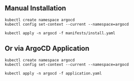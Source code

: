 ## Manual Installation
```commandline
kubectl create namespace argocd
kubectl config set-context --current --namespace=argocd

kubectl apply -n argocd -f manifests/install.yaml
```

## Or via ArgoCD Application
```commandline
kubectl create namespace argocd
kubectl config set-context --current --namespace=argocd

kubectl apply -n argocd -f application.yaml
```
